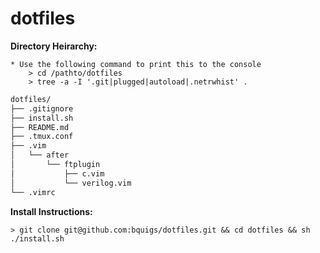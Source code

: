 # dotfiles

**Directory Heirarchy:**

    * Use the following command to print this to the console
        > cd /pathto/dotfiles
        > tree -a -I '.git|plugged|autoload|.netrwhist' .

```bash
dotfiles/
├── .gitignore
├── install.sh
├── README.md
├── .tmux.conf
├── .vim
│   └── after
│       └── ftplugin
│           ├── c.vim
│           └── verilog.vim
└── .vimrc

```

**Install Instructions:**

    > git clone git@github.com:bquigs/dotfiles.git && cd dotfiles && sh ./install.sh

